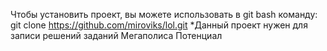 Чтобы установить проект, вы можете использовать в git bash команду: git clone https://github.com/miroviks/lol.git
*Данный проект нужен для записи решений заданий Мегаполиса Потенциал
